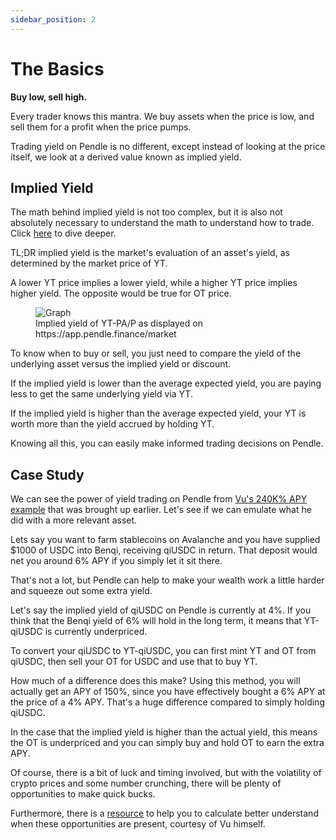 ```yaml
---
sidebar_position: 2
---
```


# The Basics

**Buy low, sell high.**

Every trader knows this mantra. We buy assets when the price is low, and sell them for a profit when the price pumps. 

Trading yield on Pendle is no different, except instead of looking at the price itself, we look at a derived value known as implied yield. 

## Implied Yield

The math behind implied yield is not too complex, but it is also not absolutely necessary to understand the math to understand how to trade. Click [here](../../dive-deeper/implied-yield.md) to dive deeper.

TL;DR implied yield is the market's evaluation of an asset's yield, as determined by the market price of YT.

A lower YT price implies a lower yield, while a higher YT price implies higher yield. The opposite would be true for OT price.

<figure>
  <img src="/img/pendle-guide/implied-yield.png" alt="Graph" />
  <figcaption>Implied yield of YT-PA/P as displayed on https://app.pendle.finance/market</figcaption>
</figure>

To know when to buy or sell, you just need to compare the yield of the underlying asset versus the implied yield or discount.

If the implied yield is lower than the average expected yield, you are paying less to get the same underlying yield via YT.

If the implied yield is higher than the average expected yield, your YT is worth more than the yield accrued by holding YT.

Knowing all this, you can easily make informed trading decisions on Pendle.

## Case Study

We can see the power of yield trading on Pendle from [Vu's 240K% APY example](https://twitter.com/gabavineb/status/1471782829419745284) that was brought up earlier. Let's see if we can emulate what he did with a more relevant asset. 

Lets say you want to farm stablecoins on Avalanche and you have supplied $1000 of USDC into Benqi, receiving qiUSDC in return. That deposit would net you around 6% APY if you simply let it sit there.

That's not a lot, but Pendle can help to make your wealth work a little harder and squeeze out some extra yield. 

Let's say the implied yield of qiUSDC on Pendle is currently at 4%. If you think that the Benqi yield of 6% will hold in the long term, it means that YT-qiUSDC is currently underpriced.

To convert your qiUSDC to YT-qiUSDC, you can first mint YT and OT from qiUSDC, then sell your OT for USDC and use that to buy YT.

How much of a difference does this make? Using this method, you will actually get an APY of 150%, since you have effectively bought a 6% APY at the price of a 4% APY. That's a huge difference compared to simply holding qiUSDC.

In the case that the implied yield is higher than the actual yield, this means the OT is underpriced and you can simply buy and hold OT to earn the extra APY.

Of course, there is a bit of luck and timing involved, but with the volatility of crypto prices and some number crunching, there will be plenty of opportunities to make quick bucks.

Furthermore, there is a [resource](https://docs.google.com/spreadsheets/d/1D57dlQil37fMIjYRcsuFDsmRvfTe6WmCKlbcr4nPlfY/edit#gid=0) to help you to calculate better understand when these opportunities are present, courtesy of Vu himself.
